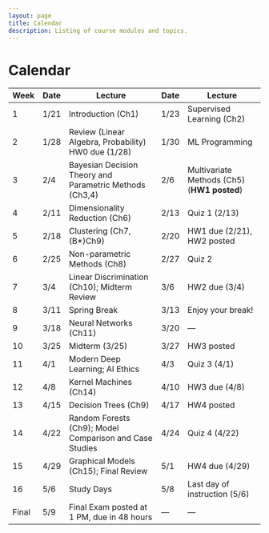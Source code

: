 ```yaml
---
layout: page
title: Calendar
description: Listing of course modules and topics.
---
```


# Calendar
<!-- **RR**{: .label .label-red }: Required reading  **AR**{: .label .label-blue }: Additional reading  -->

<!--  {% for module in site.modules %}  -->
<!--  {{ module }}  -->
<!-- {% endfor %}  -->

| Week | Date       | Lecture                                                    | Date       | Lecture                                |  
|------|------------|------------------------------------------------------------|------------|----------------------------------------|  
| 1    | 1/21       | Introduction (Ch1)                                         | 1/23       | Supervised Learning (Ch2)             |  
| 2    | 1/28       | Review (Linear Algebra, Probability) HW0 due (1/28)        | 1/30       | ML Programming                         |  
| 3    | 2/4        | Bayesian Decision Theory and Parametric Methods (Ch3,4)    | 2/6        | Multivariate Methods (Ch5) (**HW1 posted**) |  
| 4    | 2/11       | Dimensionality Reduction (Ch6)                             | 2/13       | Quiz 1 (2/13)                          |  
| 5    | 2/18       | Clustering (Ch7, (B*)Ch9)                                  | 2/20       | HW1 due (2/21), HW2 posted            |  
| 6    | 2/25       | Non-parametric Methods (Ch8)                               | 2/27       | Quiz 2                                |  
| 7    | 3/4        | Linear Discrimination (Ch10); Midterm Review               | 3/6        | HW2 due (3/4)                         |  
| 8    | 3/11       | Spring Break                                               | 3/13       | Enjoy your break!                     |  
| 9    | 3/18       | Neural Networks (Ch11)                                     | 3/20       | —                                    |  
| 10   | 3/25       | Midterm (3/25)                                             | 3/27       | HW3 posted                            |  
| 11   | 4/1        | Modern Deep Learning; AI Ethics                            | 4/3        | Quiz 3 (4/1)                         |  
| 12   | 4/8        | Kernel Machines (Ch14)                                     | 4/10       | HW3 due (4/8)                         |  
| 13   | 4/15       | Decision Trees (Ch9)                                       | 4/17       | HW4 posted                            |  
| 14   | 4/22       | Random Forests (Ch9); Model Comparison and Case Studies    | 4/24       | Quiz 4 (4/22)                         |  
| 15   | 4/29       | Graphical Models (Ch15); Final Review                      | 5/1        | HW4 due (4/29)                        |  
| 16   | 5/6        | Study Days                                                 | 5/8        | Last day of instruction (5/6)         |  
| Final| 5/9        | Final Exam posted at 1 PM, due in 48 hours                 | —          | —                                     |  

